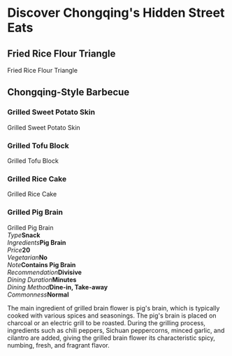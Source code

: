 # Discover Chongqing's Hidden Street Eats

## Fried Rice Flour Triangle

<Chinese word="三角粑">
<template #pinyin>sān jiǎo bā</template>
Fried Rice Flour Triangle
</Chinese>

<YouTube link="https://youtu.be/SXRvH0SRKlk?si=_QBQVI7tig3BBS6n&t=623">
<template #cover><img src="../../assets/youtube/insane-street-food-in-chongqing.jpg" /></template>
<template #title>INSANE Street Food in Chongqing, CHINA (2024)</template>
<template #author>KSquared</template>
<template #description>The snacks at the night market in downtown Chongqing are beyond description—so delicious and tempting that it's 'too dangerous' to stop eating.</template>
</YouTube>

## Chongqing-Style Barbecue

### Grilled Sweet Potato Skin

<Chinese word="烤苕皮" as="烤芍皮">
<template #pinyin>kǎo sháo pí</template>
Grilled Sweet Potato Skin
</Chinese>

<YouTube link="https://youtu.be/j22aObnfhG4?si=xO7KrOkcmKT3NJp2&t=860">
<template #cover><img src="../../assets/youtube/everything-i-ate-in-chongqing.jpg" /></template>
<template #title>Everything I ate in Chongqing, China (ULTIMATE STREET FOOD TOUR)</template>
<template #author>JetLag Warriors</template>
<template #description>Chongqing street food has completely captivated me. Once you get used to the spiciness, it becomes incredibly tasty; but at first, it can be quite a tingling surprise. I would give it a five-star rating.</template>
</YouTube>

### Grilled Tofu Block

<Chinese word="烤豆腐干">
<template #pinyin>kǎo dòu fǔ gàn</template>
Grilled Tofu Block
</Chinese>

### Grilled Rice Cake

<Chinese word="烤年糕">
<template #pinyin>kǎo nián gāo</template>
Grilled Rice Cake
</Chinese>

### Grilled Pig Brain

<Chinese word="烤脑花">
<template #pinyin>kǎo nǎo huā</template>
Grilled Pig Brain
</Chinese>

<Description>
<div><i>Type</i><b>Snack</b></div>
<div long><i>Ingredients</i><b>Pig Brain</b></div>
<div><i>Price</i><b><CNY>20</CNY></b></div>
<div><i>Vegetarian</i><b>No</b></div>
<div><i>Note</i><b>Contains Pig Brain</b></div>
<div><i>Recommendation</i><b>Divisive</b></div>
<div><i>Dining Duration</i><b>Minutes</b></div>
<div><i>Dining Method</i><b>Dine-in, Take-away</b></div>
<div><i>Commonness</i><b>Normal</b></div>
</Description>

<YouTube link="https://youtu.be/vTCuLOAKbgQ?si=rAmlN0TlDvd2eXrg&t=261">
<template #cover><img src="../../assets/youtube/chongqing-food-street.jpg" /></template>
<template #title>Chongqing Food Street</template>
<template #author>Tucker Eats</template>
<template #description>Not just brains, other things I don’t really enjoy too, the grilled frog however. It’s a grilled delight. I’d insert a frog pun here, but I’m not clever enough. There’s also mashed potato and a baked durian.</template>
</YouTube>

The main ingredient of grilled brain flower is pig's brain, which is typically cooked with various spices and seasonings. The pig's brain is placed on charcoal or an electric grill to be roasted. During the grilling process, ingredients such as chili peppers, Sichuan peppercorns, minced garlic, and cilantro are added, giving the grilled brain flower its characteristic spicy, numbing, fresh, and fragrant flavor.
